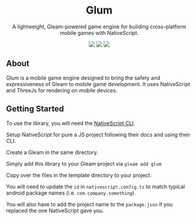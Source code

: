 <h1 align="center">Glum</h1>
<p align="center">
  A lightweight, Gleam-powered game engine for building cross-platform mobile games with NativeScript.
</p>

<p align="center">
    <a href="https://hex.pm/packages/glum"><img src="https://img.shields.io/hexpm/v/glum?style=for-the-badge&labelColor=%231f1d2e&color=%239ccfd8"></a>
    <a href="https://hexdocs.pm/glum"><img src="https://img.shields.io/badge/hex-docs-ffaff3?style=for-the-badge&labelColor=%231f1d2e&color=%23ebbcba"></a>
    <img src="https://img.shields.io/github/last-commit/ethanthoma/glum/main?style=for-the-badge&labelColor=%231f1d2e&color=%23c4a7e7">
</p>

## About

Glum is a mobile game engine designed to bring the safety and expressiveness of
Gleam to mobile game development. It uses NativeScript and ThreeJs for rendering
on mobile devices.

## Getting Started

To use the library, you will need the
[NativeScript CLI](https://docs.nativescript.org/start/quick-setup).

Setup NativeScript for pure a JS project following their docs and using their
CLI.

Create a Gleam in the same directory.

Simply add this library to your Gleam project via `gleam add glum`

Copy over the files in the template directory to your project.

You will need to update the `id` in `nativescript.config.ts` to match typical
android package names (i.e. `com.company.something`).

You will also have to add the project name to the `package.json` if you replaced
the one NativeScript gave you.
